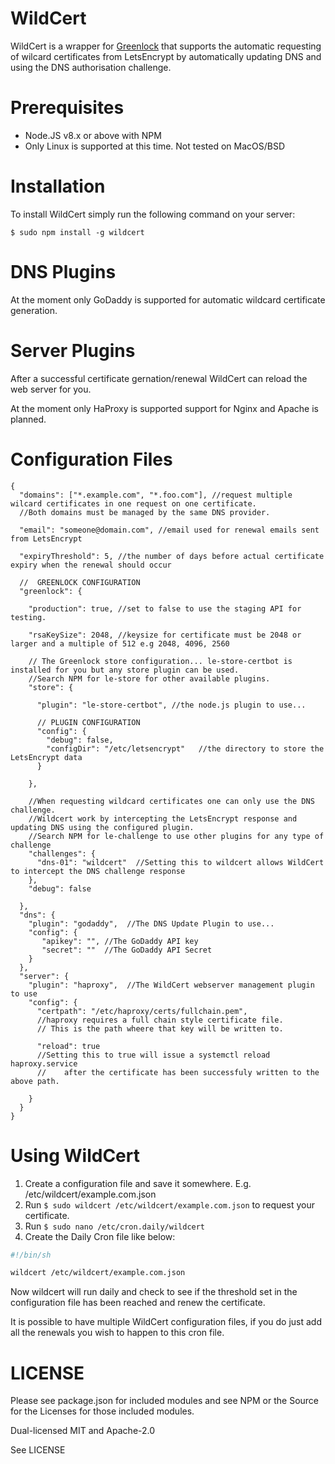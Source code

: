 WildCert
========

WildCert is a wrapper for [Greenlock](https://git.coolaj86.com/coolaj86/greenlock.js) that supports the automatic requesting of wilcard certificates from LetsEncrypt by automatically updating DNS and using the DNS authorisation challenge.

Prerequisites
=============

- Node.JS v8.x or above with NPM
- Only Linux is supported at this time. Not tested on MacOS/BSD

Installation
============

To install WildCert simply run the following command on your server:

`$ sudo npm install -g wildcert`

DNS Plugins
===========

At the moment only GoDaddy is supported for automatic wildcard certificate generation.

Server Plugins
==============

After a successful  certificate gernation/renewal WildCert can reload the web server for you.

At the moment only HaProxy is supported support for Nginx and Apache is planned. 

Configuration Files
===================

```
{
  "domains": ["*.example.com", "*.foo.com"], //request multiple wilcard certificates in one request on one certificate. 
  //Both domains must be managed by the same DNS provider.
  
  "email": "someone@domain.com", //email used for renewal emails sent from LetsEncrypt
  
  "expiryThreshold": 5, //the number of days before actual certificate expiry when the renewal should occur
  
  //  GREENLOCK CONFIGURATION
  "greenlock": {
  
    "production": true, //set to false to use the staging API for testing.
    
    "rsaKeySize": 2048, //keysize for certificate must be 2048 or larger and a multiple of 512 e.g 2048, 4096, 2560
    
    // The Greenlock store configuration... le-store-certbot is installed for you but any store plugin can be used. 
    //Search NPM for le-store for other available plugins.
    "store": {
    
      "plugin": "le-store-certbot", //the node.js plugin to use...
    
      // PLUGIN CONFIGURATION
      "config": {
        "debug": false,
        "configDir": "/etc/letsencrypt"   //the directory to store the LetsEncrypt data
      }
    
    },
    
    //When requesting wildcard certificates one can only use the DNS challenge. 
    //Wildcert work by intercepting the LetsEncrypt response and updating DNS using the configured plugin.
    //Search NPM for le-challenge to use other plugins for any type of challenge
    "challenges": {
      "dns-01": "wildcert"  //Setting this to wildcert allows WildCert to intercept the DNS challenge response
    },
    "debug": false
    
  },
  "dns": {
    "plugin": "godaddy",  //The DNS Update Plugin to use...
    "config": {
       "apikey": "", //The GoDaddy API key
       "secret": ""  //The GoDaddy API Secret
    }
  },
  "server": {
    "plugin": "haproxy",  //The WildCert webserver management plugin to use 
    "config": {
      "certpath": "/etc/haproxy/certs/fullchain.pem", 
      //haproxy requires a full chain style certificate file. 
      // This is the path wheere that key will be written to.
      
      "reload": true 
      //Setting this to true will issue a systemctl reload haproxy.service
      //    after the certificate has been successfuly written to the above path.
    
    }
  }
}
```


Using WildCert
==============

1. Create a configuration file and save it somewhere. E.g. /etc/wildcert/example.com.json
2. Run `$ sudo wildcert /etc/wildcert/example.com.json` to request your certificate.
3. Run `$ sudo nano /etc/cron.daily/wildcert`
4. Create the Daily Cron file like below:
```bash
#!/bin/sh

wildcert /etc/wildcert/example.com.json
```

Now wildcert will run daily and check to see if the threshold set in the configuration file has been reached and renew the certificate.

It is possible to have multiple WildCert configuration files, if you do just add all the renewals you wish to happen to this cron file.

LICENSE
=======

Please see package.json for included modules and see NPM or the Source for the Licenses for those included modules.

Dual-licensed MIT and Apache-2.0

See LICENSE
